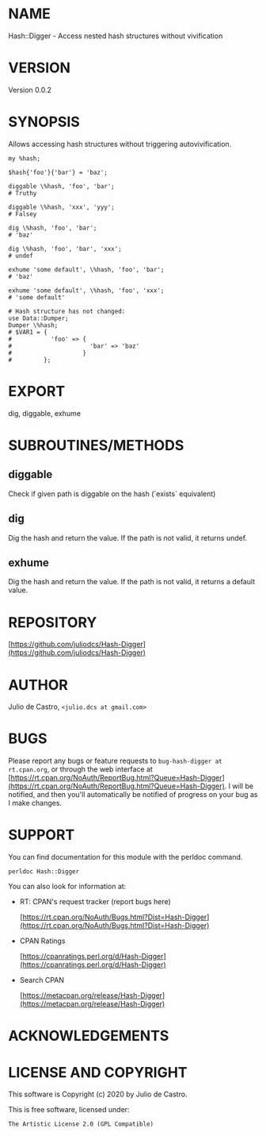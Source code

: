 # NAME

Hash::Digger - Access nested hash structures without vivification

# VERSION

Version 0.0.2

# SYNOPSIS

Allows accessing hash structures without triggering autovivification.

    my %hash;

    $hash{'foo'}{'bar'} = 'baz';

    diggable \%hash, 'foo', 'bar';
    # Truthy

    diggable \%hash, 'xxx', 'yyy';
    # Falsey

    dig \%hash, 'foo', 'bar';
    # 'baz'

    dig \%hash, 'foo', 'bar', 'xxx';
    # undef

    exhume 'some default', \%hash, 'foo', 'bar';
    # 'baz'

    exhume 'some default', \%hash, 'foo', 'xxx';
    # 'some default'

    # Hash structure has not changed:
    use Data::Dumper;
    Dumper \%hash;
    # $VAR1 = {
    #           'foo' => {
    #                      'bar' => 'baz'
    #                    }
    #         };

# EXPORT

dig, diggable, exhume

# SUBROUTINES/METHODS

## diggable

Check if given path is diggable on the hash (\`exists\` equivalent)

## dig

Dig the hash and return the value. If the path is not valid, it returns undef.

## exhume

Dig the hash and return the value. If the path is not valid, it returns a default value.

# REPOSITORY

[https://github.com/juliodcs/Hash-Digger](https://github.com/juliodcs/Hash-Digger)

# AUTHOR

Julio de Castro, `<julio.dcs at gmail.com>`

# BUGS

Please report any bugs or feature requests to `bug-hash-digger at rt.cpan.org`, or through
the web interface at [https://rt.cpan.org/NoAuth/ReportBug.html?Queue=Hash-Digger](https://rt.cpan.org/NoAuth/ReportBug.html?Queue=Hash-Digger).  I will be notified, and then you'll
automatically be notified of progress on your bug as I make changes.

# SUPPORT

You can find documentation for this module with the perldoc command.

    perldoc Hash::Digger

You can also look for information at:

- RT: CPAN's request tracker (report bugs here)

    [https://rt.cpan.org/NoAuth/Bugs.html?Dist=Hash-Digger](https://rt.cpan.org/NoAuth/Bugs.html?Dist=Hash-Digger)

- CPAN Ratings

    [https://cpanratings.perl.org/d/Hash-Digger](https://cpanratings.perl.org/d/Hash-Digger)

- Search CPAN

    [https://metacpan.org/release/Hash-Digger](https://metacpan.org/release/Hash-Digger)

# ACKNOWLEDGEMENTS

# LICENSE AND COPYRIGHT

This software is Copyright (c) 2020 by Julio de Castro.

This is free software, licensed under:

    The Artistic License 2.0 (GPL Compatible)
